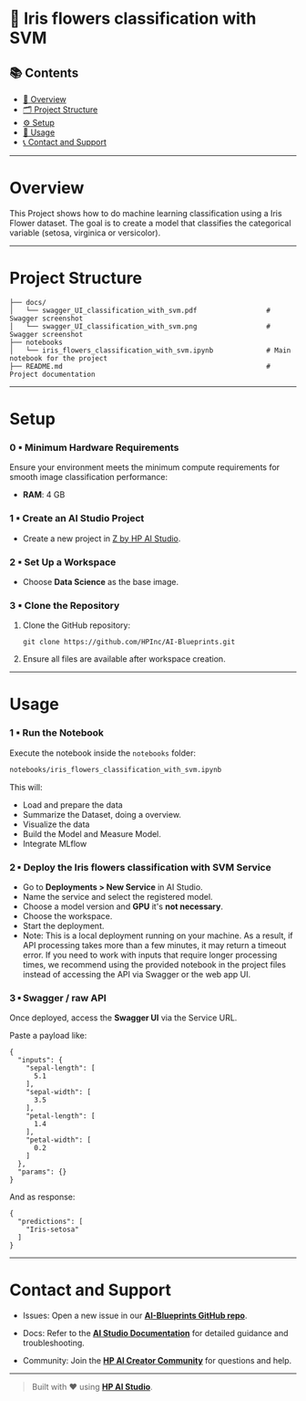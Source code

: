 # 🌷 Iris flowers classification with SVM

## 📚 Contents

- [🧠 Overview](#overview)
- [🗂 Project Structure](#project-structure)
- [⚙️ Setup](#setup)
- [🚀 Usage](#usage)
- [📞 Contact and Support](#contact-and-support)

---

# Overview

This Project shows how to do machine learning classification using a Iris Flower dataset. The goal is to create a model that classifies the categorical variable (setosa, virginica or versicolor).

---

# Project Structure

```
├── docs/
│   └── swagger_UI_classification_with_svm.pdf                 # Swagger screenshot
│   └── swagger_UI_classification_with_svm.png                 # Swagger screenshot
├── notebooks
│   └── iris_flowers_classification_with_svm.ipynb             # Main notebook for the project              
├── README.md                                                  # Project documentation
```

---

# Setup

### 0 ▪ Minimum Hardware Requirements

Ensure your environment meets the minimum compute requirements for smooth image classification performance:

- **RAM**: 4 GB  

### 1 ▪ Create an AI Studio Project

- Create a new project in [Z by HP AI Studio](https://zdocs.datascience.hp.com/docs/aistudio/overview).

### 2 ▪ Set Up a Workspace

- Choose **Data Science** as the base image.

### 3 ▪ Clone the Repository

1. Clone the GitHub repository:  
   ```
   git clone https://github.com/HPInc/AI-Blueprints.git
   ```

2. Ensure all files are available after workspace creation.

---

# Usage

### 1 ▪ Run the Notebook

Execute the notebook inside the `notebooks` folder:

```bash
notebooks/iris_flowers_classification_with_svm.ipynb
```

This will:

- Load and prepare the data
- Summarize the Dataset, doing a overview.
- Visualize the data
- Build the Model and Measure Model.
- Integrate MLflow

### 2 ▪ Deploy the Iris flowers classification with SVM Service

- Go to **Deployments > New Service** in AI Studio.
- Name the service and select the registered model.
- Choose a model version and **GPU** it's **not necessary**.
- Choose the workspace.
- Start the deployment.
- Note: This is a local deployment running on your machine. As a result, if API processing takes more than a few minutes, it may return a timeout error. If you need to work with inputs that require longer processing times, we recommend using the provided notebook in the project files instead of accessing the API via Swagger or the web app UI.

### 3 ▪ Swagger / raw API

Once deployed, access the **Swagger UI** via the Service URL.


Paste a payload like:

```
{
  "inputs": {
    "sepal-length": [
      5.1
    ],
    "sepal-width": [
      3.5
    ],
    "petal-length": [
      1.4
    ],
    "petal-width": [
      0.2
    ]
  },
  "params": {}
}
```
And as response:

```
{
  "predictions": [
    "Iris-setosa"
  ]
}

```
---

# Contact and Support  

- Issues: Open a new issue in our [**AI-Blueprints GitHub repo**](https://github.com/HPInc/AI-Blueprints).

- Docs: Refer to the **[AI Studio Documentation](https://zdocs.datascience.hp.com/docs/aistudio/overview)** for detailed guidance and troubleshooting. 

- Community: Join the [**HP AI Creator Community**](https://community.datascience.hp.com/) for questions and help.

---

> Built with ❤️ using [**HP AI Studio**](https://www.hp.com/us-en/workstations/ai-studio.html).

